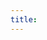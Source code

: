 ```yaml
---
title:
---
```


<script setup>
import Document from '../src/components/document/Document.vue';
</script>

<Document :name="$params.name" :module="$params.module" :modules="$params.modules" />
